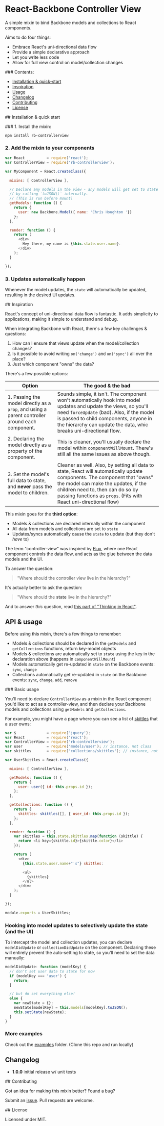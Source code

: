 # React-Backbone Controller View

A simple mixin to bind Backbone models and collections to React components. 

Aims to do four things:

* Embrace React's uni-directional data flow
* Provide a simple declarative approach
* Let you write less code
* Allow for full view control on model/collection changes

### Contents:

* [Installation & quick-start](#installation--quick-start)
* [Inspiration](#inspiration)
* [Usage](#api--usage)
* [Changelog](#changelog)
* [Contributing](#contributing)
* [License](#license)


## Installation & quick start

### 1. Install the mixin:

```
npm install rb-controllerview
```

### 2. Add the mixin to your components

```js
var React          = require('react');
var ControllerView = require('rb-controllerview');

var MyComponent = React.createClass({
  
  mixins: [ ControllerView ],

  // Declare any models in the view - any models will get set to state
  // by calling `toJSON()` internally.
  // (This is run before mount)
  getModels: function () {
    return {
      user: new Backbone.Model({ name: 'Chris Houghton '})
    };
  },

  render: function () {
    return (
      <div>
        Hey there, my name is {this.state.user.name}.
      </div>
    );
  }

});
```

### 3. Updates automatically happen

Whenever the model updates, the `state` will automatically be updated, resulting
in the desired UI updates.





## Inspiration 

React's concept of uni-directional data flow is fantastic. It adds simplicity to applications, 
making it simple to understand and debug.

When integrating Backbone with React, there's a few key challenges & questions:

1. How can I ensure that views update when the model/collection changes?
2. Is it possible to avoid writing `on('change')` and `on('sync')` all over the place?
3. Just which component "owns" the data?

There's a few possible options:

|                                              Option                                             |                                                                                                                               The good & the bad                                                                                                                              |
| ----------------------------------------------------------------------------------------------- | ----------------------------------------------------------------------------------------------------------------------------------------------------------------------------------------------------------------------------------------------------------------------------- |
| 1. Passing the model directly as a `prop`, and using a parent controller around each component. | Sounds simple, it isn't. The component won't automatically hook into model updates and update the views, so you'll need `forceUpdate` (bad). Also, if the model is passed to child components, anyone in the hierarchy can update the data, whic breaks uni-directional flow. |
| 2. Declaring the model directly as a property of the component.                                 | This is cleaner, you'll usually declare the model within `componentWillMount`. There's still all the same issues as above though.                                                                                                                                             |
| 3. Set the model's full data to state, and __never__ pass the model to children.                | Cleaner as well. Also, by setting all data to state, React will automatically update components. The component that "owns" the model can make the updates, if the children need to, then can do so by passing functions as `props`. (Fits with React uni-directional flow)    |

This mixin goes for the __third option__:

* Models & collections are declared internally within the component
* All data from models and collections are set to `state`
* Updates/syncs automatically cause the `state` to update (but they don't _have_ to)

The term "controller-view" was inspired by [Flux](https://facebook.github.io/flux/docs/overview.html), where one React component
controls the data flow, and acts as the glue between the data models and the UI.

To answer the question:

> "Where should the controller view live in the hierarchy?" 

It's actually better to ask the question:

> "Where should the __state__ live in the hierarchy?"

And to answer _this_ question, read [this part of "Thinking in React"](https://facebook.github.io/react/docs/thinking-in-react.html#step-4-identify-where-your-state-should-live).


## API & usage

Before using this mixin, there's a few things to remember:

* Models & collections should be declared in the `getModels` and `getCollections` functions, return key-model objects
* Models & collections are automatically set to `state` using the key in the declaration above (happens in `componentWillMount`)
* Models automatically get re-updated in `state` on the Backbone events: `sync`, `change`
* Collections automatically get re-updated in `state` on the Backbone events: `sync`, `change`, `add`, `remove`


### Basic usage

You'll need to declare `ControllerView` as a mixin in the React component you'd like to act as a 
controller-view, and then declare your Backbone models and collections using `getModels` and `getCollections`.

For example, you might have a page where you can see a list of [skittles](https://www.google.co.uk/search?q=skittles&es_sm=119&source=lnms&tbm=isch&sa=X&ved=0CAcQ_AUoAWoVChMI-PDx0_T7yAIVhG4UCh1iawus&biw=1280&bih=701) that a user owns:

```js
var $              = require('jquery');
var React          = require('react');
var ControllerView = require('rb-controllerview');
var user           = require('models/user'); // instance, not class
var skittles       = require('collections/skittles'); // instance, not class

var UserSkittles = React.createClass({  

  mixins: [ ControllerView ],

  getModels: function () {
    return {
      user: user({ id: this.props.id });
    };
  },

  getCollections: function () {
    return {
      skittles: skittles([], { user_id: this.props.id });
    };
  },

  render: function () {
    var skittles = this.state.skittles.map(function (skittle) {
      return <li key={skittle.id}>{skittle.color}</li>
    });

    return (
      <div>
        {this.state.user.name+"'s"} skittles:

        <ul>
          {skittles}
        </ul>
      </div>
    );
  }

});

module.exports = UserSkittles;
```

### Hooking into model updates to selectively update the state (and the UI)

To intercept the model and collection updates, you can declare `modelDidUpdate` or `collectionDidUpdate`
on the component. Declaring these will entirely prevent the auto-setting to state, so you'll need 
to set the data manually:

```js
modelDidUpdate: function (modelKey) {
  // don't set user data to state for now
  if (modelKey === 'user') {
    return;
  }

  // but do set everything else!
  else {
    var newState = {};
    newState[modelKey] = this.models[modelKey].toJSON();
    this.setState(newState);
  }
}
```

### More examples

Check out the [examples](./examples) folder. (Clone this repo and run locally)


## Changelog

* __1.0.0__ initial release w/ unit tests


## Contributing

Got an idea for making this mixin better? Found a bug? 

Submit an [issue](./issues). Pull requests are welcome.


## License

Licensed under MIT.
